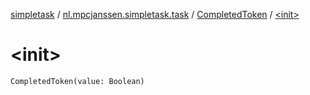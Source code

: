 [simpletask](../../index.md) / [nl.mpcjanssen.simpletask.task](../index.md) / [CompletedToken](index.md) / [&lt;init&gt;](.)

# &lt;init&gt;

`CompletedToken(value: Boolean)`